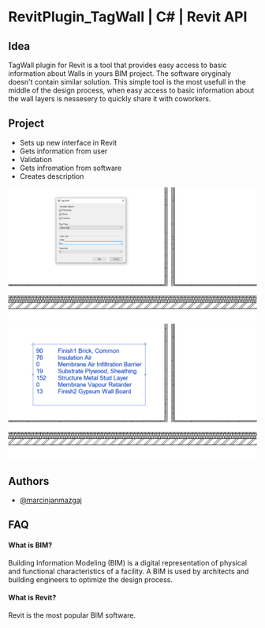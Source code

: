 # RevitPlugin_TagWall | C# | Revit API

## Idea
TagWall plugin for Revit is a tool that provides easy access 
to basic information about Walls in yours BIM project. The software oryginaly doesn't 
contain similar solution. This simple tool is the most usefull in the middle of the 
design process, when easy access to basic information about the wall layers is nessesery 
to quickly share it with coworkers.

## Project

- Sets up new interface in Revit
- Gets information from user
- Validation
- Gets infromation from software
- Creates description

![alt text](https://github.com/mjmazgaj/RevitPlugin_TagWall/blob/master/prt%20sc/Step_1.png?raw=true)
![alt text](https://github.com/mjmazgaj/RevitPlugin_TagWall/blob/master/prt%20sc/Step_3.png?raw=true)


## Authors

- [@marcinjanmazgaj](https://www.linkedin.com/in/marcinjanmazgaj/)


## FAQ

#### What is BIM?

Building Information Modeling (BIM) is a digital representation of physical 
and functional characteristics of a facility. 
A BIM is used by architects and building engineers to optimize the design process.

#### What is Revit?

Revit is the most popular BIM software.
